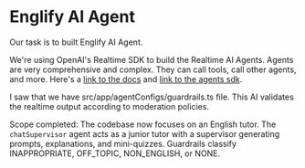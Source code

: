 # Englify AI Agent

Our task is to built Englify AI Agent.

We're using OpenAI's Realtime SDK to build the Realtime AI Agents.
Agents are very comprehensive and complex. They can call tools, call other agents, and more.
Here's a [link to the docs](https://github.com/openai/openai-realtime-agents/) and [link to the agents sdk](https://github.com/openai/openai-agents-js).

I saw that we have src/app/agentConfigs/guardrails.ts file. This AI validates the realtime output according to moderation policies. 

Scope completed: The codebase now focuses on an English tutor. The `chatSupervisor` agent acts as a junior tutor with a supervisor generating prompts, explanations, and mini-quizzes. Guardrails classify INAPPROPRIATE, OFF_TOPIC, NON_ENGLISH, or NONE.